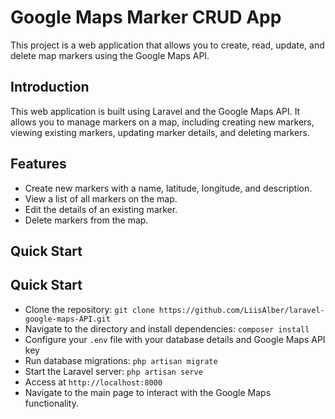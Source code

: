 # Google Maps Marker CRUD App

This project is a web application that allows you to create, read, update, and delete map markers using the Google Maps API.

## Introduction

This web application is built using Laravel and the Google Maps API. It allows you to manage markers on a map, including creating new markers, viewing existing markers, updating marker details, and deleting markers.

## Features

- Create new markers with a name, latitude, longitude, and description.
- View a list of all markers on the map.
- Edit the details of an existing marker.
- Delete markers from the map.

## Quick Start

## Quick Start
- Clone the repository: `git clone https://github.com/LiisAlber/laravel-google-maps-API.git`
- Navigate to the directory and install dependencies: `composer install`
- Configure your `.env` file with your database details and Google Maps API key
- Run database migrations: `php artisan migrate`
- Start the Laravel server: `php artisan serve`
- Access at `http://localhost:8000`
- Navigate to the main page to interact with the Google Maps functionality.
